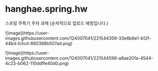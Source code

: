 # hanghae.spring.hw

스프링 주특기 주차 과제 
(순차적으로 업로드 예정입니다.)

<p></p>
![image](https://user-images.githubusercontent.com/124007041/221544359-33e6b6e1-b12f-44bd-b3cd-880388b507ad.png)
<p></p>
![image](https://user-images.githubusercontent.com/124007041/221544598-a8ae201a-4544-4c23-b062-110ddffe40d0.png)
